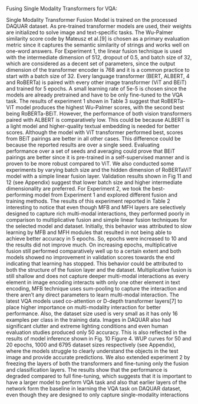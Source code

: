 Fusing Single Modality Transformers for VQA:

Single Modality Transformer Fusion Model is trained
on the processed DAQUAR dataset. As pre-trained transformer models are used, their weights are initialized to solve
image and text-specific tasks. The Wu-Palmer similarity
score code by Mateusz et al.[9] is chosen as a primary evaluation metric since it captures the semantic similarity of
strings and works well on one-word answers.
For Experiment 1, the linear fusion technique is used
with the intermediate dimension of 512, dropout of 0.5, and
batch size of 32, which are considered as a decent set of parameters, since the output dimension of the transformer encoder is 768 and it is a common practice to start with a batch
size of 32. Every language transformer (BERT, ALBERT,
4
and RoBERTa) is paired with every other image transformer
(ViT and BEiT) and trained for 5 epochs. A small learning rate of 5e-5 is chosen since the models are already pretrained and have to be only fine-tuned to the VQA task.
The results of experiment 1 shown in Table 3 suggest
that RoBERTa-ViT model produces the highest Wu-Palmer
scores, with the second best being RoBERTa-BEiT. However, the performance of both vision transformers paired
with ALBERT is comparatively low. This could be because
ALBERT is a light model and higher-quality textual embedding is needed for better scores. Although the model with
ViT transformer performed best, scores from BEiT pairings
are better in all other cases. This difference could be because the reported results are over a single seed. Evaluating performance over a set of seeds and averaging could
prove that BEiT pairings are better since it is pre-trained in
a self-supervised manner and is proven to be more robust
compared to ViT. We also conducted some experiments by
varying batch size and the hidden dimension of RoBERTaViT model with a simple linear fusion layer. Validation results shown in Fig 11 and 12 (see Appendix) suggest that
lower batch size and higher intermediate dimensionality are
preferred.
For Experiment 2, we took the best-performing model
from Experiment 1 and explored different fusion and training methods. The results of this experiment reported in Table 2 interesting to notice that even though MFB and MFH
layers are selectively designed to capture rich multi-modal
interactions, they performed poorly in comparison to multiplicative fusion and simple linear fusion techniques for the
selected model and dataset. Initially, this behavior was attributed to slow learning by MFB and MFH modules that
resulted in not being able to achieve better accuracy in 5
epochs. So, epochs were increased to 10 and the results did
not improve much. On increasing epochs, multiplicative fusion still performed comparatively well up to a certain extent and both models showed no improvement in validation
scores towards the end indicating that learning has stopped.
This behavior could be attributed to both the structure of the
fusion layer and the dataset. Multiplicative fusion is still
shallow and does not capture deeper multi-modal interactions as every element in image encoding interacts with only
one other element in text encoding, MFB technique uses
sum-pooling to capture the interaction and there aren’t any
direct parameters to learn multi-modal interaction. The latest VQA models used co-attention or D-depth transformer
layers[7] to place higher importance on multi-modality interaction for better performance. Also, the dataset size used
is very small as it has only 16 examples per class in the
training data. Images in DAQUAR also had significant clutter and extreme lighting conditions and even human evaluation studies produced only 50 accuracy. This is also reflected in the results of model inference shown in Fig. 10
Figure 4. WUP curves for 50 and 20 epochs, 1000 and 6795 dataset
sizes respectively
(see Appendix), where the models struggle to clearly understand the objects in the test image and provide accurate
predictions.
We also extended experiment 2 by freezing the layers
of both the transformers and fine-tuning only the fusion
and classification layers. The results show that the performance is degraded compared to full fine-tuning, which
suggests that it is important to have a larger model to perform VQA task and also that earlier layers of the network
form the baseline in learning the VQA task on DAQUAR
dataset, even though they are designed to only capture
single-modality interactions
